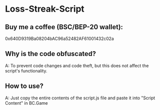 # Loss-Streak-Script

## Buy me a coffee (BSC/BEP-20 wallet):
0x640D9319Ba08204bAC96a52482AF61001432c02a

## Why is the code obfuscated?
A: To prevent code changes and code theft, but this does not affect the script's functionality.

## How to use?
A: Just copy the entire contents of the script.js file and paste it into "Script Content" in BC.Game
